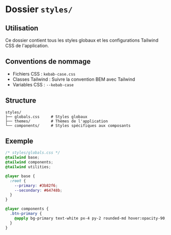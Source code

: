 # Dossier `styles/`

## Utilisation

Ce dossier contient tous les styles globaux et les configurations Tailwind CSS de l'application.

## Conventions de nommage

- Fichiers CSS : `kebab-case.css`
- Classes Tailwind : Suivre la convention BEM avec Tailwind
- Variables CSS : `--kebab-case`

## Structure

```plaintext
styles/
├── globals.css     # Styles globaux
├── themes/         # Thèmes de l'application
└── components/     # Styles spécifiques aux composants
```

## Exemple

```css
/* styles/globals.css */
@tailwind base;
@tailwind components;
@tailwind utilities;

@layer base {
  :root {
    --primary: #3b82f6;
    --secondary: #64748b;
  }
}

@layer components {
  .btn-primary {
    @apply bg-primary text-white px-4 py-2 rounded-md hover:opacity-90;
  }
}
```
